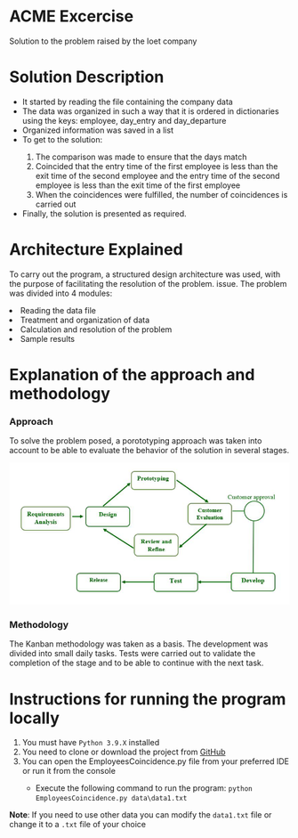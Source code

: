 # ACME Excercise
Solution to the problem raised by the Ioet company
<h1>Solution Description</h1>

<p>
  <ul>
    <li>It started by reading the file containing the company data</li>
    <li>The data was organized in such a way that it is ordered in dictionaries using the keys: employee, day_entry and day_departure</li>
    <li>Organized information was saved in a list</li>
    <li>To get to the solution:</li>
    <ol value="1">
      <li>The comparison was made to ensure that the days match</li>
      <li>Coincided that the entry time of the first employee is less than the exit time of the second employee and the entry time of the second employee is less than               the exit time of the first employee</li>
      <li>When the coincidences were fulfilled, the number of coincidences is carried out</li>
    </ol>
    <li>Finally, the solution is presented as required.</li>
    </ul>
</p>

<h1>Architecture Explained</h1>
<p>
  To carry out the program, a structured design architecture was used, with the purpose of facilitating the resolution of the problem.
  issue. The problem was divided into 4 modules:
  <li>Reading the data file</li>
  <li>Treatment and organization of data</li>
  <li>Calculation and resolution of the problem</li>
  <li>Sample results</li>
</p>

<h1>Explanation of the approach and methodology</h1>
<h3>Approach</h3>
<p>
  To solve the problem posed, a porototyping approach was taken into account to be able to evaluate the behavior of the solution in several stages.
</p>
<img src="/image/PrototypeModel.jpg">
<h3>Methodology</h3>
<p>
  The Kanban methodology was taken as a basis. The development was divided into small daily tasks. Tests were carried out to validate the completion of the stage and     to be able to continue with the next task.
</p>
<h1>Instructions for running the program locally</h1>
<p>
  <ol>
    <li>You must have <code>Python 3.9.X</code> installed</li>
    <li>You need to clone or download the project from <a href=https://github.com/jeffersoncaicedo/acme_exercise>GitHub</a></li>
    <li>You can open the EmployeesCoincidence.py file from your preferred IDE or run it from the console</li>
    <ul>
      <li>Execute the following command to run the program: <code>python EmployeesCoincidence.py data\data1.txt</code></li>
    <ul>
  </ol>
      <p><b>Note</b>: If you need to use other data you can modify the <code>data1.txt</code> file or change it to a <code>.txt</code> file of your choice</p>
</p>
  
